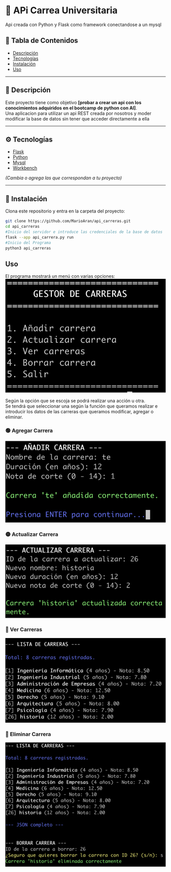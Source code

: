 # 🚀 APi Carrea Universitaria

Api creada con Python y Flask como framework conectandose a un mysql

## 🧩 Tabla de Contenidos
- [Descripción](#-descripción)
- [Tecnologías](#-tecnologías)
- [Instalación](#-instalación)
- [Uso](#-uso)

---

## 📝 Descripción

Este proyecto tiene como objetivo **[probar a crear un api con los conocimientos adquiridos en el bootcamp de python con AI]**.  
Una aplicacion para utilizar un api REST creada por nosotros y moder modificar la base de datos sin tener que acceder directamente a ella 

---

## ⚙️ Tecnologías

- [Flask](https://flask.palletsprojects.com/en/stable/)  
- [Python](https://www.python.org/)  
- [Mysql](https://www.mysql.com/)  
- [Workbench](https://www.mysql.com/products/workbench/)  

*(Cambia o agrega las que correspondan a tu proyecto)*

---

## 🧰 Instalación

Clona este repositorio y entra en la carpeta del proyecto:

```bash
git clone https://github.com/MarioAran/api_carreras.git
cd api_carreras
#Inicio del servidor e introduce las credenciales de la base de datos 
flask --app api_carrera.py run
#Inicio del Programa 
python3 api_carreras
```


## Uso

El programa mostrará un menú con varias opciones:  
![preview](https://github.com/MarioAran/api_carreras/blob/main/files/Images/main.png?raw=true)

Según la opción que se escoja se podrá realizar una acción u otra.  
Se tendrá que seleccionar una según la función que queramos realizar e introducir los datos de las carreras que queramos modificar, agregar o eliminar.

### 🟢 Agregar Carrera
![agregar carrera](https://github.com/MarioAran/api_carreras/blob/main/files/Images/agregar_carrera.png?raw=true)

### 🟡 Actualizar Carrera
![actualizar carrera](https://github.com/MarioAran/api_carreras/blob/main/files/Images/actualizar%20carrera.png?raw=true)

### 🔵 Ver Carreras
![ver carrera](https://github.com/MarioAran/api_carreras/blob/main/files/Images/ver_carreras.png?raw=true)

### 🔴 Eliminar Carrera
![eliminar carrera](https://github.com/MarioAran/api_carreras/blob/main/files/Images/eliminar_carrera.png?raw=true)




